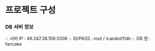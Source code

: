 # 프로젝트 구성


### DB 서버 정보 
-. 서버 IP : 49.247.38.159:3306
-. ID/PASS : root  / icandoit1!db
-. DB 명 : fancake

